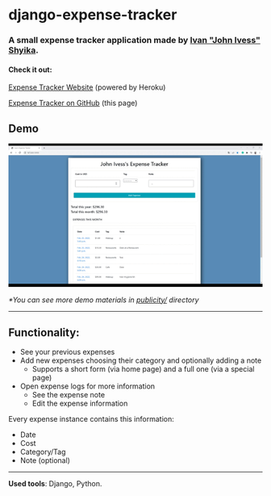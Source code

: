 # django-expense-tracker
### A small expense tracker application made by [Ivan "John Ivess" Shyika](https://www.youtube.com/c/JohnIvess).

#### Check it out:
[Expense Tracker Website](https://ivess-contactlist.herokuapp.com/) (powered by Heroku)

[Expense Tracker on GitHub](https://github.com/IvessJohn/django-expense-tracker) (this page)

## Demo

[![Demo GIF](publicity/demo.gif)](https://ivess-expensetracker.herokuapp.com/)

_*You can see more demo materials in [publicity/](publicity/) directory_

---

## Functionality:
- See your previous expenses
- Add new expenses choosing their category and optionally adding a note
    - Supports a short form (via home page) and a full one (via a special page)
- Open expense logs for more information
    - See the expense note
    - Edit the expense information

Every expense instance contains this information:
- Date
- Cost
- Category/Tag
- Note (optional)

---
**Used tools**: Django, Python.
